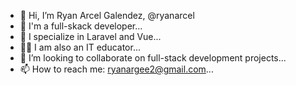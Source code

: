 - 👋 Hi, I’m Ryan Arcel Galendez, @ryanarcel 
- 👀 I'm a full-skack developer...
- 🌱 I specialize in Laravel and Vue...
- 👨‍🏫 I am also an IT educator...
- 💞️ I’m looking to collaborate on full-stack development projects...
- 📫 How to reach me: ryanargee2@gmail.com...

<!---
ryanarcel/ryanarcel is a ✨ special ✨ repository because its `README.md` (this file) appears on your GitHub profile.
You can click the Preview link to take a look at your changes.
--->
